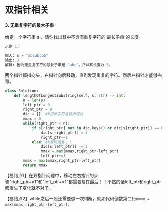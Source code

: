 # 双指针相关



#### 3. 无重复字符的最大子串

给定一个字符串 s ，请你找出其中不含有重复字符的 最长子串 的长度。

```python
示例 1:

输入: s = "abcabcbb"
输出: 3 
解释: 因为无重复字符的最长子串是 "abc"，所以其长度为 3。
```



两个指针都指向头，右指针向后移动，直到发现重复的字符。然后左指针才能够右移。

```python
class Solution:
    def lengthOfLongestSubstring(self, s: str) -> int:
        n = len(s)
        left_ptr = 0
        right_ptr = 0
        dic = {}  ##记录字符是否出现过
        mmax = 0
        while(right_ptr < n):
            if s[right_ptr] not in dic.keys() or dic[s[right_ptr]] == 0: ##没出现
                dic[s[right_ptr]] = 1  
                right_ptr+=1  
            else: ##发现重复！！
                dic[s[left_ptr]] -= 1
                mmax = max(mmax,right_ptr-left_ptr)
                left_ptr+=1
        mmax = max(mmax,right_ptr-left_ptr)
        return mmax
```

【易错点1】在双指针问题中，移动左右指针的步骤"right_ptr+=1"和"left_ptr+=1"都需要放在最后！！不然的话left_ptr和right_ptr都发生了变化就不对了。

【易错点2】while之后一般还需要做一次判断，就如代码倒数第二行`mmax = max(mmax,right_ptr-left_ptr)`.

